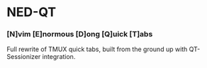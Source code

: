 # NED-QT
### [N]vim [E]normous [D]ong [Q]uick [T]abs
Full rewrite of TMUX quick tabs, built from the ground up with QT-Sessionizer integration.
